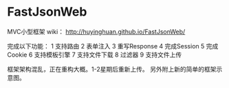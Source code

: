 FastJsonWeb
===========

MVC小型框架
wiki：
http://huyinghuan.github.io/FastJsonWeb/

完成以下功能：
1 支持路由
2 表单注入
3 重写Response
4 完成Session
5 完成Cookie
6 支持模板引擎
7 支持文件下载
8 过滤器
9 支持文件上传

框架架构混乱，正在重构大概。1-2星期后重新上传。
另外附上新的简单的框架示意图。